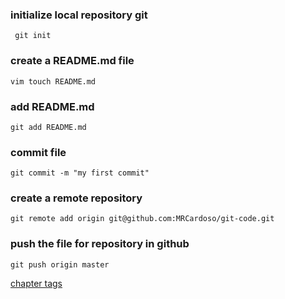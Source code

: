 
### initialize local repository git
	 git init

### create a README.md file
	vim touch README.md
	
### add README.md
	git add README.md
### commit file
	git commit -m "my first commit"

### create a remote repository
	git remote add origin git@github.com:MRCardoso/git-code.git

### push the file for repository in github
	git push origin master

[chapter tags](https://github.com/MRCardoso/git-code/blob/master/topics/tag.md)
